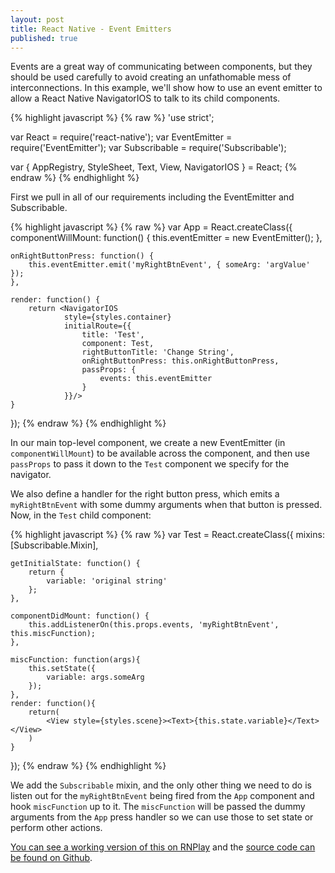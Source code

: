 ```yaml
---
layout: post
title: React Native - Event Emitters
published: true
---
```


Events are a great way of communicating between components, but they should be used carefully to avoid creating an unfathomable mess of interconnections. In this example, we'll show how to use an event emitter to allow a React Native NavigatorIOS to talk to its child components.

{% highlight javascript %}
{% raw %}
'use strict';

var React = require('react-native');
var EventEmitter = require('EventEmitter');
var Subscribable = require('Subscribable');

var {
    AppRegistry,
    StyleSheet,
    Text,
    View,
    NavigatorIOS
} = React;
{% endraw %}
{% endhighlight %}

First we pull in all of our requirements including the EventEmitter and Subscribable.

{% highlight javascript %}
{% raw %}
var App = React.createClass({
    componentWillMount: function() {
        this.eventEmitter = new EventEmitter();
    },

    onRightButtonPress: function() {
        this.eventEmitter.emit('myRightBtnEvent', { someArg: 'argValue' });
    },

    render: function() {
        return <NavigatorIOS
                style={styles.container}
                initialRoute={{
                    title: 'Test',
                    component: Test,
                    rightButtonTitle: 'Change String',
                    onRightButtonPress: this.onRightButtonPress,
                    passProps: {
                        events: this.eventEmitter
                    }
                }}/>
    }
});
{% endraw %}
{% endhighlight %}

In our main top-level component, we create a new EventEmitter (in `componentWillMount`) to be available across the component, and then use `passProps` to pass it down to the `Test` component we specify for the navigator.

We also define a handler for the right button press, which emits a `myRightBtnEvent` with some dummy arguments when that button is pressed. Now, in the `Test` child component:

{% highlight javascript %}
{% raw %}
var Test = React.createClass({
    mixins: [Subscribable.Mixin],

    getInitialState: function() {
        return {
            variable: 'original string'
        };
    },

    componentDidMount: function() {
        this.addListenerOn(this.props.events, 'myRightBtnEvent', this.miscFunction);
    },

    miscFunction: function(args){
        this.setState({
            variable: args.someArg
        });
    },
    render: function(){
        return(
            <View style={styles.scene}><Text>{this.state.variable}</Text></View>
        )
    }
});
{% endraw %}
{% endhighlight %}

We add the `Subscribable` mixin, and the only other thing we need to do is listen out for the `myRightBtnEvent` being fired from the `App` component and hook `miscFunction` up to it. The `miscFunction` will be passed the dummy arguments from the `App` press handler so we can use those to set state or perform other actions.

[You can see a working version of this on RNPlay](https://rnplay.org/apps/H5mMNQ) and the [source code can be found on Github](https://github.com/colinramsay/react-native-event-emitters).